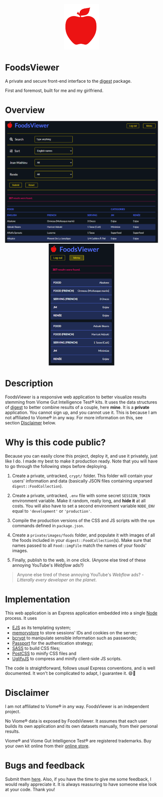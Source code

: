 <!-- Logo: start -->
<p align="center"><img src="/public/images/logo.svg" alt="FoodsViewer's logo" height="150" /></p>
<!-- Logo: end -->

# FoodsViewer

A private and secure front-end interface to the
[digest](https://github.com/jeanmathieupotvin/digest) package.

First and foremost, built for me and my girlfriend.

# Overview

<p align="center">
  <img src="/doc/snapshot_full.png" alt="Snapshot of full-width app" height="400" />
  <img src="/doc/snapshot_mobile.png" alt="Snapshot of mobile app" height="400" />
</p>

# Description

FoodsViewer is a responsive web application to better visualize results stemming from Viome 
Gut Intelligence Test® kits. It uses the data structures of
[digest](https://github.com/jeanmathieupotvin/digest) to better combine results of a couple,
here **mine**. It is a **private** application. You cannot sign up, and you cannot use it. This
is because I am not affiliated to Viome® in any way. For more information on this, see section
[Disclaimer](#Disclaimer) below.

# Why is this code public?

Because you can easily clone this project, deploy it, and use it privately, just like I do. I
made my best to make it production ready. Note that you will have to go through the following
steps before deploying.

1. Create a private, untracked, `crypt/` folder. This folder will contain your users' information
and data (basically JSON files containing unparsed `digest::FoodCollection`).

2. Create a private, untracked, `.env` file with some secret `SESSION_TOKEN` environment
variable. Make it random, really long, and **hide it** at all costs. You will also have to
set a second environment variable `NODE_ENV` equal to `'development'` or `'production'`.

3. Compile the production versions of the CSS and JS scripts with the `npm` commands defined in
`package.json`.

4. Create a `private/images/foods` folder, and populate it with images of all the foods included in
your `digest::FoodCollection`(s). Make sure that names passed to all `Food::imgFile` match the names
of your foods' images.

5. Finally, publish to the web, in one click. (Anyone else tired of these annoying YouTube's
*Webflow* ads?)

> Anyone else tired of these annoying YouTube's *Webflow* ads? - *Litterally every developer on the planet*.

# Implementation

This web application is an Express application embedded into a single [Node](https://nodejs.org/en/)
process. It uses

* [EJS](https://ejs.co/) as its templating system;
* [memorystore](https://www.npmjs.com/package/memorystore) to store sessions' IDs and cookies on the server;
* [bcrypt](https://www.npmjs.com/package/bcrypt) to manipulate sensible information such as passwords;
* [Passport](https://http://www.passportjs.org/) for the authentication strategy;
* [SASS](https://sass-lang.com/) to build CSS files;
* [PostCSS](https://postcss.org/) to minify CSS files and
* [UglifyJS](https://www.npmjs.com/package/uglify-js) to compress and minify client-side JS scripts.

The code is straightforward, follows usual Express conventions, and is well documented. It won't
be complicated to adapt, I guarantee it. 😄🌈

# Disclaimer

I am not affiliated to Viome® in any way. FoodsViewer is an independent project.

No Viome® data is exposed by FoodsViewer. It assumes that each user builds its own application and its
own datasets manually, from their personal results.

Viome® and Viome Gut Intelligence Test® are registered trademarks. Buy your own kit online from their
[online store](https://beta.viome.com/products/gut-intelligence).

# Bugs and feedback

Submit them [here](https://github.com/jeanmathieupotvin/foodsviewer/issues). Also, if you have the
time to give me some feedback, I would really appreciate it. It is always reassuring to have
someone else look at your code. Thank you!

